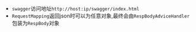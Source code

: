 * `swagger`访问地址`http://host:ip/swagger/index.html`
* `RequestMapping`返回json时可以为任意对象,最终会由`RespBodyAdviceHandler`包装为`RespBody`对象